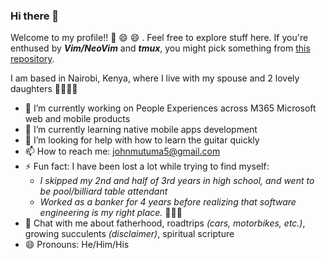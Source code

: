 ### Hi there 👋 

Welcome to my profile!! 👯 😄 😄 . Feel free to explore stuff here. If you're enthused by **_Vim/NeoVim_** and **_tmux_**, you might pick something from [this repository](https://github.com/johnmutuma5/vim-editor).

I am based in Nairobi, Kenya, where I live with my spouse and 2 lovely daughters 👨‍👩‍👧‍👧

- 🔭    I’m currently working on People Experiences across M365 Microsoft web and mobile products
- 🌱    I’m currently learning native mobile apps development
- 🤔    I’m looking for help with how to learn the guitar quickly
- 📫    How to reach me: johnmutuma5@gmail.com
- ⚡     Fun fact: I have been lost a lot while trying to find myself:
  -   _I skipped my 2nd and half of 3rd years in high school, and went to be pool/billiard table attendant_
  -   _Worked as a banker for 4 years before realizing that software engineering is my right place._ 👨🏽‍💻 
- 💬    Chat with me about fatherhood, roadtrips _(cars, motorbikes, etc.)_, growing succulents _(disclaimer)_, spiritual scripture
- 😄    Pronouns: He/Him/His




<!--
**johnmutuma5/johnmutuma5** is a ✨ _special_ ✨ repository because its `README.md` (this file) appears on your GitHub profile.

Here are some ideas to get you started:

- 🔭 I’m currently working on ...
- 🌱 I’m currently learning ...
- 👯 I’m looking to collaborate on ...
- 🤔 I’m looking for help with ...
- 💬 Ask me about ...
- 📫 How to reach me: ...
- 😄 Pronouns: ...
- ⚡ Fun fact: ...
-->
